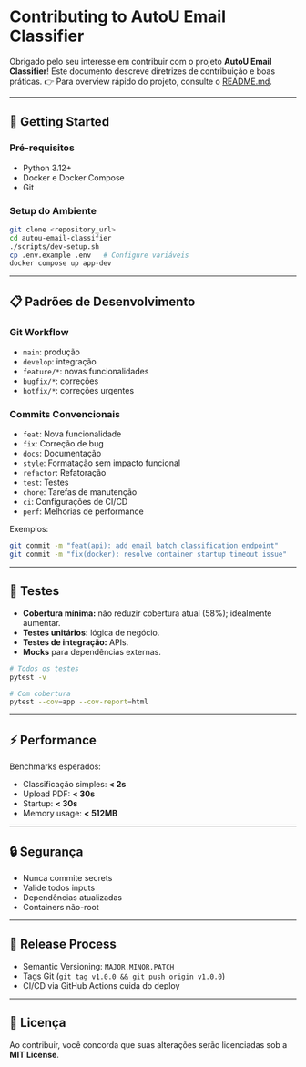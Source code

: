 # Contributing to AutoU Email Classifier

Obrigado pelo seu interesse em contribuir com o projeto **AutoU Email Classifier**!
Este documento descreve diretrizes de contribuição e boas práticas.
👉 Para overview rápido do projeto, consulte o [README.md](README.md).

---

## 🚀 Getting Started

### Pré-requisitos
- Python 3.12+
- Docker e Docker Compose
- Git

### Setup do Ambiente
```bash
git clone <repository_url>
cd autou-email-classifier
./scripts/dev-setup.sh
cp .env.example .env   # Configure variáveis
docker compose up app-dev
````

---

## 📋 Padrões de Desenvolvimento

### Git Workflow

* `main`: produção
* `develop`: integração
* `feature/*`: novas funcionalidades
* `bugfix/*`: correções
* `hotfix/*`: correções urgentes

### Commits Convencionais

* `feat`: Nova funcionalidade
* `fix`: Correção de bug
* `docs`: Documentação
* `style`: Formatação sem impacto funcional
* `refactor`: Refatoração
* `test`: Testes
* `chore`: Tarefas de manutenção
* `ci`: Configurações de CI/CD
* `perf`: Melhorias de performance

Exemplos:

```bash
git commit -m "feat(api): add email batch classification endpoint"
git commit -m "fix(docker): resolve container startup timeout issue"
```

---

## 🧪 Testes

* **Cobertura mínima:** não reduzir cobertura atual (58%); idealmente aumentar.
* **Testes unitários:** lógica de negócio.
* **Testes de integração:** APIs.
* **Mocks** para dependências externas.

```bash
# Todos os testes
pytest -v

# Com cobertura
pytest --cov=app --cov-report=html
```

---

## ⚡ Performance

Benchmarks esperados:

* Classificação simples: **< 2s**
* Upload PDF: **< 30s**
* Startup: **< 30s**
* Memory usage: **< 512MB**

---

## 🔒 Segurança

* Nunca commite secrets
* Valide todos inputs
* Dependências atualizadas
* Containers não-root

---

## 🚀 Release Process

* Semantic Versioning: `MAJOR.MINOR.PATCH`
* Tags Git (`git tag v1.0.0 && git push origin v1.0.0`)
* CI/CD via GitHub Actions cuida do deploy

---

## 📄 Licença

Ao contribuir, você concorda que suas alterações serão licenciadas sob a **MIT License**.
